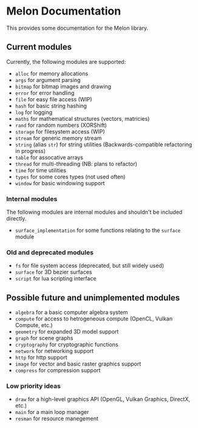 # Melon Documentation

This provides some documentation for the Melon library.

## Current modules

Currently, the following modules are supported:

 * `alloc` for memory allocations
 * `args` for argument parsing
 * `bitmap` for bitmap images and drawing
 * `error` for error handling
 * `file` for easy file access (WIP)
 * `hash` for basic string hashing
 * `log` for logging
 * `maths` for mathematical structures (vectors, matricies)
 * `rand` for random numbers (XORShift)
 * `storage` for filesystem access (WIP)
 * `stream` for generic memory stream
 * `string` (alias `str`) for string utilities (Backwards-compatible refactoring in progress)
 * `table` for assocative arrays
 * `thread` for multi-threading (NB: plans to refactor)
 * `time` for time utilities
 * `types` for some cores types (not used often)
 * `window` for basic windowing support

### Internal modules

The following modules are internal modules and shouldn't be included directly.

 * `surface_implementation` for some functions relating to the `surface` module

### Old and deprecated modules

 * `fs` for file system access (deprecated, but still widely used)
 * `surface` for 3D bezier surfaces
 * `script` for lua scripting interface

## Possible future and unimplemented modules

 * `algebra` for a basic computer algebra system
 * `compute` for access to hetrogeneous compute (OpenCL, Vulkan Compute, etc.)
 * `geometry` for expanded 3D model support
 * `graph` for scene graphs
 * `cryptography` for cryptographic functions
 * `network` for networking support
 * `http` for http support
 * `image` for vector and basic raster graphics support
 * `compress` for compression support

### Low priority ideas

 * `draw` for a high-level graphics API (OpenGL, Vulkan Graphics, DirectX, etc.)
 * `main` for a main loop manager
 * `resman` for resource manegement

